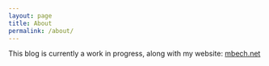 ```yaml
---
layout: page
title: About
permalink: /about/
---
```


This blog is currently a work in progress, along with my website: [mbech.net](http://mbech.net)
